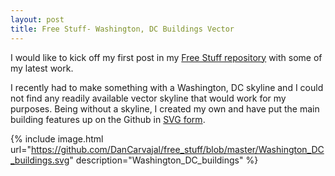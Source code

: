 ```yaml
---
layout: post
title: Free Stuff- Washington, DC Buildings Vector
---
```


I would like to kick off my first post in my [Free Stuff repository](https://github.com/DanCarvajal/free_stuff) with some of my latest work.

I recently had to make something with a Washington, DC skyline and I could not find any readily available vector skyline that would work for my purposes. Being without a skyline, I created my own and have put the main building features up on the Github in [SVG form](https://github.com/DanCarvajal/free_stuff/blob/master/Washington_DC_buildings.svg). 

 {% include image.html url="https://github.com/DanCarvajal/free_stuff/blob/master/Washington_DC_buildings.svg" description="Washington_DC_buildings" %}
